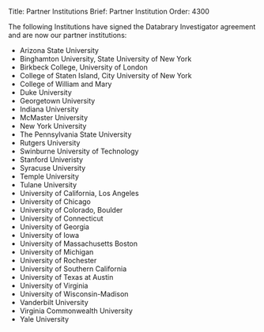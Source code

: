 Title: Partner Institutions
Brief: Partner Institution
Order: 4300

The following Institutions have signed the Databrary Investigator agreement and are now our partner institutions:

* Arizona State University
* Binghamton University, State University of New York
* Birkbeck College, University of London
* College of Staten Island, City University of New York
* College of William and Mary
* Duke University
* Georgetown University
* Indiana University
* McMaster University
* New York University
* The Pennsylvania State University
* Rutgers University
* Swinburne University of Technology
* Stanford Univeristy
* Syracuse University
* Temple University
* Tulane University
* University of California, Los Angeles
* University of Chicago
* University of Colorado, Boulder
* University of Connecticut
* University of Georgia
* University of Iowa
* University of Massachusetts Boston
* University of Michigan 
* University of Rochester
* University of Southern California
* University of Texas at Austin
* University of Virginia
* University of Wisconsin-Madison
* Vanderbilt University
* Virginia Commonwealth University
* Yale University 
